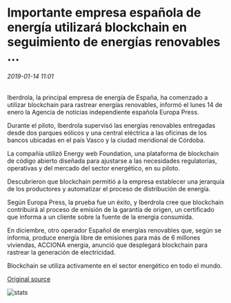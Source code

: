 # Importante empresa española de energía utilizará blockchain en seguimiento de energías renovables ...

###### 2019-01-14 11:01

Iberdrola, la principal empresa de energía de España, ha comenzado a utilizar blockchain para rastrear energías renovables, informó el lunes 14 de enero la Agencia de noticias independiente española Europa Press.

Durante el piloto, Iberdrola supervisó las energías renovables entregadas desde dos parques eólicos y una central eléctrica a las oficinas de los bancos ubicadas en el país Vasco y la ciudad meridional de Córdoba.

La compañía utilizó Energy web Foundation, una plataforma de blockchain de código abierto diseñada para ajustarse a las necesidades regulatorias, operativas y del mercado del sector energético, en su piloto.

Descubrieron que blockchain permitió a la empresa establecer una jerarquía de los productores y automatizar el proceso de distribución de energía.

Según Europa Press, la prueba fue un éxito, y Iberdrola cree que blockchain contribuirá al proceso de emisión de la garantía de origen, un certificado que informa a un cliente sobre la fuente de la energía consumida.

En diciembre, otro operador Español de energías renovables que, según se informa, produce energía libre de emisiones para más de 6 millones viviendas, ACCIONA energia, anunció que desplegará blockchain para rastrear la generación de electricidad.

Blockchain se utiliza activamente en el sector energético en todo el mundo.

[Original source](https://cointelegraph.com/news/major-spanish-energy-company-to-use-blockchain-in-renewable-energy-tracking)

![stats](https://c.statcounter.com/11760860/0/a89fa40b/1/ "stats")
